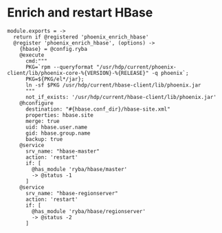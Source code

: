 
# Enrich and restart HBase

    module.exports = ->
      return if @registered 'phoenix_enrich_hbase'
      @register 'phoenix_enrich_hbase', (options) ->
        {hbase} = @config.ryba
        @execute
          cmd:"""
          PKG=`rpm --queryformat "/usr/hdp/current/phoenix-client/lib/phoenix-core-%{VERSION}-%{RELEASE}" -q phoenix`;
          PKG=${PKG/el*/jar};
          ln -sf $PKG /usr/hdp/current/hbase-client/lib/phoenix.jar
          """
          not_if_exists: '/usr/hdp/current/hbase-client/lib/phoenix.jar'
        @hconfigure
          destination: "#{hbase.conf_dir}/hbase-site.xml"
          properties: hbase.site
          merge: true
          uid: hbase.user.name
          gid: hbase.group.name
          backup: true
        @service
          srv_name: "hbase-master"
          action: 'restart'
          if: [
            @has_module 'ryba/hbase/master'
            -> @status -1
          ]
        @service
          srv_name: "hbase-regionserver"
          action: 'restart'
          if: [
            @has_module 'ryba/hbase/regionserver'
            -> @status -2
          ]
